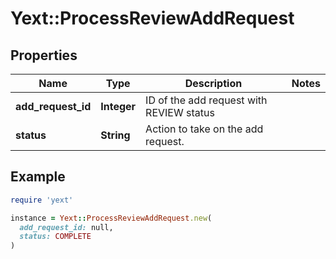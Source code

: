 # Yext::ProcessReviewAddRequest

## Properties

| Name | Type | Description | Notes |
| ---- | ---- | ----------- | ----- |
| **add_request_id** | **Integer** | ID of the add request with REVIEW status |  |
| **status** | **String** | Action to take on the add request. |  |

## Example

```ruby
require 'yext'

instance = Yext::ProcessReviewAddRequest.new(
  add_request_id: null,
  status: COMPLETE
)
```

